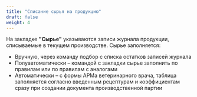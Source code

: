 ```yaml
---
title: "Списание сырья на продукцию"
draft: false
weight: 4
---
```


На закладке **"Сырье"** указываются записи журнала продукции, списываемые в текущем производстве. Сырье заполняется:

- Вручную, через команду подбор с списка остатков записей журнала
- Полуавтоматически – командой с закладки сырье заполнить по правилам или по правилам с аналогами
- Автоматически – с формы АРМа ветеринарного врача, таблица заполняется согласно введенным рецептурам и коэффициентам сразу при создании документа производственной партии
